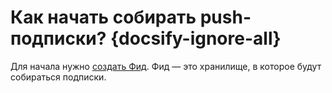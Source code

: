 # Как начать собирать push-подписки? {docsify-ignore-all}
Для начала нужно [создать Фид](https://pushflow.net/app/feed/create). Фид — это хранилище, в которое будут собираться подписки.